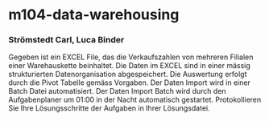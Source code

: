 # m104-data-warehousing

### Strömstedt Carl, Luca Binder

Gegeben ist ein EXCEL File, das die Verkaufszahlen von mehreren Filialen einer Warehauskette beinhaltet. Die Daten im EXCEL sind in einer mässig strukturierten Datenorganisation abgespeichert. Die Auswertung erfolgt durch die Pivot Tabelle gemäss Vorgaben. Der Daten Import
wird in einer Batch Datei automatisiert. Der Daten Import Batch wird durch den Aufgabenplaner um 01:00 in der Nacht automatisch gestartet.
Protokollieren Sie Ihre Lösungsschritte der Aufgaben in Ihrer Lösungsdatei.
